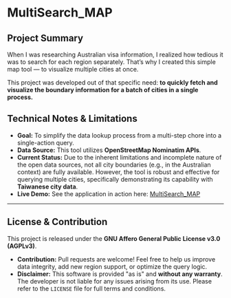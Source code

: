 # MultiSearch_MAP

## Project Summary

When I was researching Australian visa information, I realized how tedious it was to search for each region separately. That’s why I created this simple map tool — to visualize multiple cities at once.

This project was developed out of that specific need: **to quickly fetch and visualize the boundary information for a batch of cities in a single process.**

## Technical Notes & Limitations

* **Goal:** To simplify the data lookup process from a multi-step chore into a single-action query.
* **Data Source:** This tool utilizes **OpenStreetMap Nominatim APIs**.
* **Current Status:** Due to the inherent limitations and incomplete nature of the open data sources, not all city boundaries (e.g., in the Australian context) are fully available. However, the tool is robust and effective for querying multiple cities, specifically demonstrating its capability with **Taiwanese city data**.
* **Live Demo:** See the application in action here: [MultiSearch_MAP](multisearch-map-120f3.firebaseapp.com)

---

## License & Contribution

This project is released under the **GNU Affero General Public License v3.0 (AGPLv3)**.

* **Contribution:** Pull requests are welcome! Feel free to help us improve data integrity, add new region support, or optimize the query logic.
* **Disclaimer:** This software is provided "as is" and **without any warranty**. The developer is not liable for any issues arising from its use. Please refer to the `LICENSE` file for full terms and conditions.
